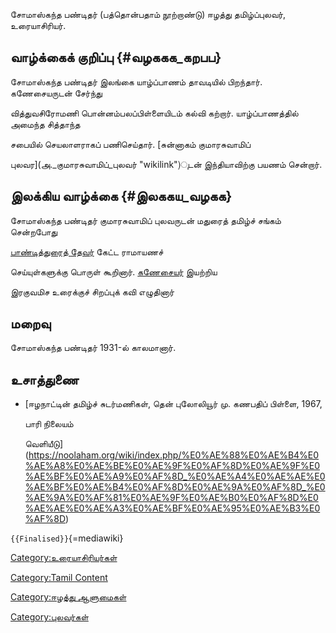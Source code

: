 சோமாஸ்கந்த பண்டிதர் (பத்தொன்பதாம் நூற்றாண்டு) ஈழத்து தமிழ்ப்புலவர், உரையாசிரியர்.

## வாழ்க்கைக் குறிப்பு {#வழககக_கறபப}

சோமாஸ்கந்த பண்டிதர் இலங்கை யாழ்ப்பாணம் தாவடியில் பிறந்தார். கணேசையருடன் சேர்ந்து
வித்துவசிரோமணி பொன்னம்பலப்பிள்ளையிடம் கல்வி கற்றார். யாழ்ப்பாணத்தில் அமைந்த சித்தாந்த
சபையில் செயலாளராகப் பணிசெய்தார். [சுன்னாகம் குமாரசுவாமிப்
புலவர](அ._குமாரசுவாமிப்_புலவர் "wikilink")ுடன் இந்தியாவிற்கு பயணம் சென்றார்.

## இலக்கிய வாழ்க்கை {#இலககய_வழகக}

சோமாஸ்கந்த பண்டிதர் குமாரசுவாமிப் புலவருடன் மதுரைத் தமிழ்ச் சங்கம் சென்றபோது
[பாண்டித்துரைத் தேவர்](பாண்டித்துரைத்_தேவர் "wikilink") கேட்ட ராமாயணச்
செய்யுள்களுக்கு பொருள் கூறினார். [கணேசையர்](சி.கணேசையர் "wikilink") இயற்றிய
இரகுவமிச உரைக்குச் சிறப்புக் கவி எழுதினார்

## மறைவு

சோமாஸ்கந்த பண்டிதர் 1931-ல் காலமானார்.

## உசாத்துணை

-   [ஈழநாட்டின் தமிழ்ச் சுடர்மணிகள், தென் புலோலியூர் மு. கணபதிப் பிள்ளை, 1967,
    பாரி நிலையம்
    வெளியீடு](https://noolaham.org/wiki/index.php/%E0%AE%88%E0%AE%B4%E0%AE%A8%E0%AE%BE%E0%AE%9F%E0%AF%8D%E0%AE%9F%E0%AE%BF%E0%AE%A9%E0%AF%8D_%E0%AE%A4%E0%AE%AE%E0%AE%BF%E0%AE%B4%E0%AF%8D%E0%AE%9A%E0%AF%8D_%E0%AE%9A%E0%AF%81%E0%AE%9F%E0%AE%B0%E0%AF%8D%E0%AE%AE%E0%AE%A3%E0%AE%BF%E0%AE%95%E0%AE%B3%E0%AF%8D)

`{{Finalised}}`{=mediawiki}

[Category:உரையாசிரியர்கள்](Category:உரையாசிரியர்கள் "wikilink")
[Category:Tamil Content](Category:Tamil_Content "wikilink")
[Category:ஈழத்து ஆளுமைகள்](Category:ஈழத்து_ஆளுமைகள் "wikilink")
[Category:புலவர்கள்](Category:புலவர்கள் "wikilink")
